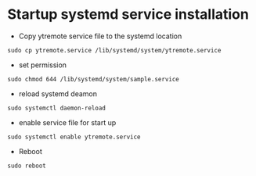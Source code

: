 # Startup systemd service installation

- Copy ytremote service file to the systemd location

`sudo cp ytremote.service /lib/systemd/system/ytremote.service`

- set permission

`sudo chmod 644 /lib/systemd/system/sample.service`

- reload systemd deamon

`sudo systemctl daemon-reload`

- enable service file for start up

`sudo systemctl enable ytremote.service`

- Reboot

`sudo reboot`
